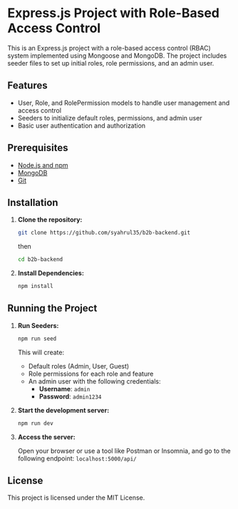 # Express.js Project with Role-Based Access Control

This is an Express.js project with a role-based access control (RBAC) system implemented using Mongoose and MongoDB. The project includes seeder files to set up initial roles, role permissions, and an admin user.

## Features
- User, Role, and RolePermission models to handle user management and access control
- Seeders to initialize default roles, permissions, and admin user
- Basic user authentication and authorization

## Prerequisites
- [Node.js and npm](https://nodejs.org/)
- [MongoDB](https://www.mongodb.com/)
- [Git](https://git-scm.com/)

## Installation

1. **Clone the repository:**

   ```bash
   git clone https://github.com/syahrul35/b2b-backend.git
   ```
   then
   ```bash
   cd b2b-backend
   ```

3. **Install Dependencies:**

    ```bash
    npm install
    ```

## Running the Project
1. **Run Seeders:**

    ```bash
    npm run seed
    ```
    
    This will create:
    - Default roles (Admin, User, Guest)
    - Role permissions for each role and feature
    - An admin user with the following credentials:
      - **Username**: `admin`
      - **Password**: `admin1234`

2. **Start the development server:**
    ```bash
    npm run dev
    ```

3. **Access the server:**

    Open your browser or use a tool like Postman or Insomnia, and go to the following endpoint: `localhost:5000/api/`


## License
This project is licensed under the MIT License.

